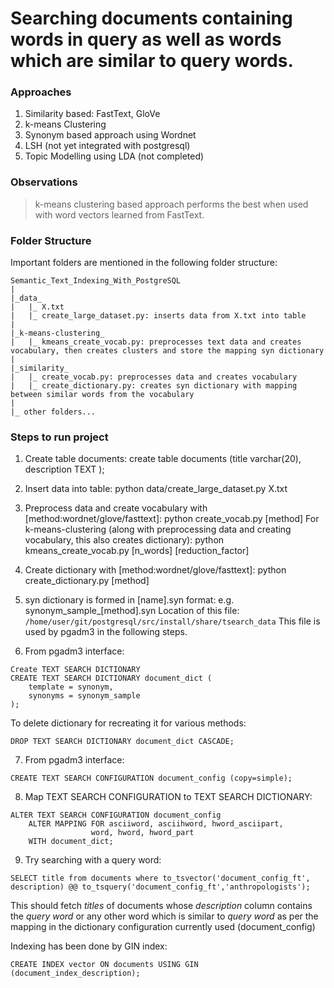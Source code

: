 # Searching documents containing words in query as well as words which are similar to query words.

### Approaches
1. Similarity based: FastText, GloVe
2. k-means Clustering
3. Synonym based approach using Wordnet
4. LSH (not yet integrated with postgresql) 
5. Topic Modelling using LDA (not completed)

### Observations
> k-means clustering based approach performs the best when used with word vectors learned from FastText.

### Folder Structure
Important folders are mentioned in the following folder structure:
```
Semantic_Text_Indexing_With_PostgreSQL
|
|_data_ 
|   |_ X.txt
|   |_ create_large_dataset.py: inserts data from X.txt into table
|
|_k-means-clustering_
|	|_ kmeans_create_vocab.py: preprocesses text data and creates vocabulary, then creates clusters and store the mapping syn dictionary
|
|_similarity_
|	|_ create_vocab.py: preprocesses data and creates vocabulary
|	|_ create_dictionary.py: creates syn dictionary with mapping between similar words from the vocabulary
|
|_ other folders...
```

### Steps to run project
1. Create table documents:
create table documents
	(title		varchar(20), 
	 description		TEXT
	);

2. Insert data into table: python data/create_large_dataset.py X.txt

3. Preprocess data and create vocabulary with [method:wordnet/glove/fasttext]: python create_vocab.py [method]
For k-means-clustering (along with preprocessing data and creating vocabulary, this also creates dictionary): python kmeans_create_vocab.py [n_words] [reduction_factor] 

4. Create dictionary with [method:wordnet/glove/fasttext]: python create_dictionary.py [method]

5. syn dictionary is formed in [name].syn format: e.g. synonym_sample_[method].syn
Location of this file: ```/home/user/git/postgresql/src/install/share/tsearch_data```
This file is used by pgadm3 in the following steps.

6. From pgadm3 interface:
```
Create TEXT SEARCH DICTIONARY
CREATE TEXT SEARCH DICTIONARY document_dict (
    template = synonym,
    synonyms = synonym_sample
);
```
To delete dictionary for recreating it for various methods:
```
DROP TEXT SEARCH DICTIONARY document_dict CASCADE;
```

7. From pgadm3 interface:
```
CREATE TEXT SEARCH CONFIGURATION document_config (copy=simple);
```

8. Map TEXT SEARCH CONFIGURATION to TEXT SEARCH DICTIONARY:
```
ALTER TEXT SEARCH CONFIGURATION document_config
    ALTER MAPPING FOR asciiword, asciihword, hword_asciipart,
                  word, hword, hword_part
    WITH document_dict;
```

9. Try searching with a query word:
```
SELECT title from documents where to_tsvector('document_config_ft', description) @@ to_tsquery('document_config_ft','anthropologists');
 ```
 This should fetch _titles_ of documents whose _description_ column contains the _query word_ or any other word which is similar to _query word_ as per the mapping in the dictionary configuration currently used (document_config)

 Indexing has been done by GIN index:
 ```
CREATE INDEX vector ON documents USING GIN (document_index_description);
 ```
